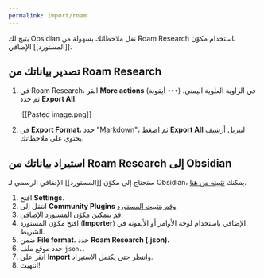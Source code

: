 ```yaml
---
permalink: import/roam
---
```


يتيح لك Obsidian نقل ملاحظاتك بسهولة من Roam Research باستخدام مكوّن [[المستورد]] الإضافي.

## تصدير بياناتك من Roam Research

1. في Roam Research، انقر **More actions** (أيقونة `•••`) في الزاوية العلوية اليمنى، ثم حدد **Export All**.

	 ![[Pasted image.png]]

2. في **Export Format**، حدد "Markdown"، ثم اضغط **Export All** لتنزيل أرشيف يحتوي على ملاحظاتك.

## استيراد بياناتك من Roam Research إلى Obsidian

ستحتاج إلى مكوّن [[المستورد]] الإضافي الرسمي لـ Obsidian، يمكنك [تثبيته من هنا](obsidian://show-plugin?id=obsidian-importer).

1. افتح **Settings**.
2. انتقل إلى **Community Plugins** [وقم بتثبيت المستورد](obsidian://show-plugin?id=obsidian-importer).
3. قم بتمكين مكوّن المستورد الإضافي.
4. افتح مكوّن المستورد (**Importer**) الإضافي باستخدام لوحة الأوامر أو الأيقونة في الشريط.
5. ضمن **File format**، حدد **Roam Research (.json).**
6. حدد موقع ملف `json.`.
7. انقر على **Import** وانتظر حتى يكتمل الاستيراد.
8. انتهيت!
